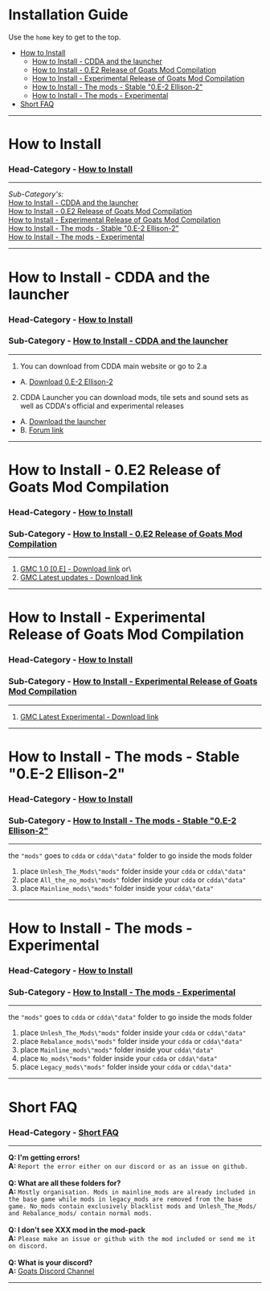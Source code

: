 # Installation Guide

Use the `home` key to get to the top.

+ [How to Install](#how-to-install)
  - [How to Install - CDDA and the launcher](#how-to-install---cdda-and-the-launcher)
  - [How to Install - 0.E2 Release of Goats Mod Compilation](#how-to-install---0.e2-release-of-goats-mod-compilation)
  - [How to Install - Experimental Release of Goats Mod Compilation](#how-to-install---experimental-release-of-goats-mod-compilation)
  - [How to Install - The mods - Stable "0.E-2 Ellison-2"](#how-to-install---the-mods---stable-"0.e-2-ellison-2")
  - [How to Install - The mods - Experimental](#how-to-install---the-mods---experimental)
+ [Short FAQ](#short-faq)

---

# How to Install
### Head-Category - [How to Install](#how-to-install)
---

*Sub-Category's:*\
[How to Install - CDDA and the launcher](#how-to-install---cdda-and-the-launcher)\
[How to Install - 0.E2 Release of Goats Mod Compilation](#how-to-install---0.e2-release-of-goats-mod-compilation)\
[How to Install - Experimental Release of Goats Mod Compilation](#how-to-install---experimental-release-of-goats-mod-compilation)\
[How to Install - The mods - Stable "0.E-2 Ellison-2"](#how-to-install---the-mods---stable-"0.e-2-ellison-2")\
[How to Install - The mods - Experimental](#how-to-install---the-mods---experimental)

---

# How to Install - CDDA and the launcher
### Head-Category - [How to Install](#how-to-install)
### Sub-Category - [How to Install - CDDA and the launcher](#how-to-install---cdda-and-the-launcher)
---
1. You can download from CDDA main website or go to 2.a
* A. [Download 0.E-2 Ellison-2](https://cataclysmdda.org/releases/)
2. CDDA Launcher you can download mods, tile sets and sound sets as well as CDDA's official and experimental releases
* A. [Download the launcher](https://github.com/remyroy/CDDA-Game-Launcher/releases)
* B. [Forum link](https://discourse.cataclysmdda.org/t/cdda-game-launcher-automatic-updates-and-more/11168)

---

# How to Install - 0.E2 Release of Goats Mod Compilation
### Head-Category - [How to Install](#how-to-install)
### Sub-Category - [How to Install - 0.E2 Release of Goats Mod Compilation](#how-to-install---0.e2-release-of-goats-mod-compilation)
---
1. [GMC 1.0 [0.E] - Download link](https://github.com/TheGoatGod/Goats-Mod-Compilation/releases/tag/1.0c)
or\
2. [GMC Latest updates - Download link](https://github.com/TheGoatGod/Goats-Mod-Compilation/tree/GMC-E)

---

# How to Install - Experimental Release of Goats Mod Compilation
### Head-Category - [How to Install](#how-to-install)
### Sub-Category - [How to Install - Experimental Release of Goats Mod Compilation](#how-to-install---experimental-release-of-goats-mod-compilation)
---
1. [GMC Latest Experimental - Download link](https://github.com/TheGoatGod/Goats-Mod-Compilation/tree/Experimental-Mod-Pack)

---

# How to Install - The mods - Stable "0.E-2 Ellison-2"
### Head-Category - [How to Install](#how-to-install)
### Sub-Category - [How to Install - The mods - Stable "0.E-2 Ellison-2"](#how-to-install---the-mods---stable-"0.e-2-ellison-2")
---
the  `"mods"`  goes to  `cdda`  or  `cdda\"data"`  folder to go inside the mods folder

1. place `Unlesh_The_Mods\"mods"` folder inside your `cdda` or `cdda\"data"`
2. place `All_the_no_mods\"mods"` folder inside your `cdda` or `cdda\"data"`
3. place `Mainline_mods\"mods"` folder inside your `cdda\"data"`
---

# How to Install - The mods - Experimental
### Head-Category - [How to Install](#how-to-install)
### Sub-Category - [How to Install - The mods - Experimental](#how-to-install---the-mods---experimental)
---
the `"mods"` goes to `cdda` or `cdda\"data"` folder to go  inside the mods folder

1. place `Unlesh_The_Mods\"mods"` folder inside your `cdda` or `cdda\"data"`
2. place `Rebalance_mods\"mods"` folder inside your `cdda` or `cdda\"data"`
3. place `Mainline_mods\"mods"` folder inside your `cdda\"data"`
4. place `No_mods\"mods"` folder inside your `cdda` or `cdda\"data"`
5. place `Legacy_mods\"mods"` folder inside your `cdda` or `cdda\"data"`

---

# Short FAQ
### Head-Category - [Short FAQ](#short-faq)
---
**Q: I'm getting errors!**\
**A:** `Report the error either on our discord or as an issue on github.`\
\
**Q: What are all these folders for?**\
**A:** `Mostly organisation. Mods in mainline_mods are already included in the base game while mods in legacy_mods are removed from the base game.
   No_mods contain exclusively blacklist mods and Unlesh_The_Mods/ and Rebalance_mods/ contain normal mods.`\
\
**Q: I don't see XXX mod in the mod-pack**\
**A:** `Please make an issue or github with the mod included or send me it on discord.`\
\
**Q: What is your discord?**\
**A:** [Goats Discord Channel](https://discord.gg/gG6qpjZ)

---
